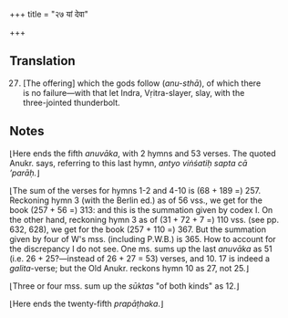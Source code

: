 +++
title = "२७ यां देवा"

+++
## Translation
27. \[The offering\] which the gods follow (*anu-sthā*), of which there  
is no failure—with that let Indra, Vṛitra-slayer, slay, with the  
three-jointed thunderbolt.

## Notes
⌊Here ends the fifth *anuvāka*, with 2 hymns and 53 verses. The quoted  
Anukr. says, referring to this last hymn, *antyo viṅśatiḥ sapta cā  
’parāḥ.*⌋  
  
⌊The sum of the verses for hymns 1-2 and 4-10 is (68 + 189 =) 257.  
Reckoning hymn 3 (with the Berlin ed.) as of 56 vss., we get for the  
book (257 + 56 =) 313: and this is the summation given by codex I. On  
the other hand, reckoning hymn 3 as of (31 + 72 + 7 =) 110 vss. (see pp.  
632, 628), we get for the book (257 + 110 =) 367. But the summation  
given by four of W's mss. (including P.W.B.) is 365. How to account for  
the discrepancy I do not see. One ms. sums up the last *anuvāka* as 51  
(i.e. 26 + 25?—instead of 26 + 27 = 53) verses, and 10. 17 is indeed a  
*galita*-verse; but the Old Anukr. reckons hymn 10 as 27, not 25.⌋  
  
⌊Three or four mss. sum up the *sūktas* "of both kinds" as 12.⌋  
  
⌊Here ends the twenty-fifth *prapāṭhaka*.⌋

